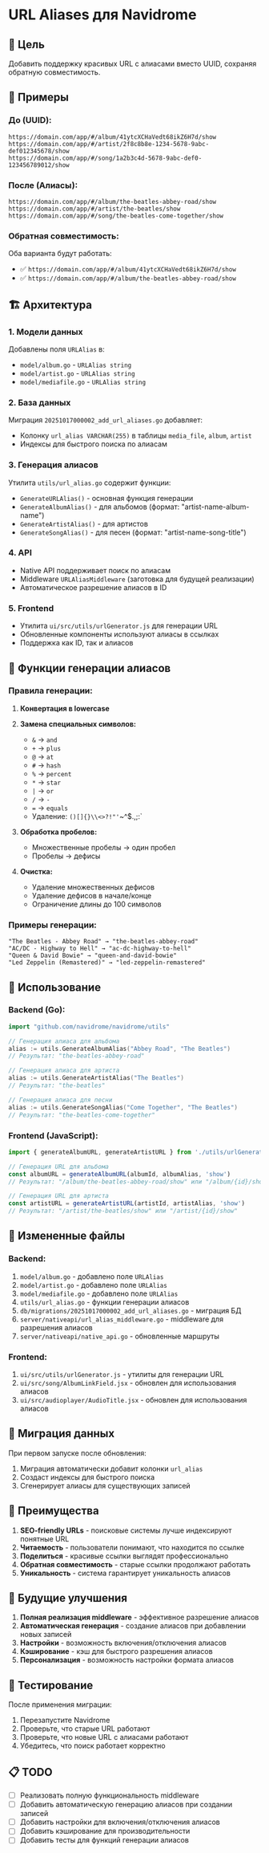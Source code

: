 # URL Aliases для Navidrome

## 🎯 Цель
Добавить поддержку красивых URL с алиасами вместо UUID, сохраняя обратную совместимость.

## 📝 Примеры

### До (UUID):
```
https://domain.com/app/#/album/41ytcXCHaVedt68ikZ6H7d/show
https://domain.com/app/#/artist/2f8c8b8e-1234-5678-9abc-def012345678/show
https://domain.com/app/#/song/1a2b3c4d-5678-9abc-def0-123456789012/show
```

### После (Алиасы):
```
https://domain.com/app/#/album/the-beatles-abbey-road/show
https://domain.com/app/#/artist/the-beatles/show
https://domain.com/app/#/song/the-beatles-come-together/show
```

### Обратная совместимость:
Оба варианта будут работать:
- ✅ `https://domain.com/app/#/album/41ytcXCHaVedt68ikZ6H7d/show`
- ✅ `https://domain.com/app/#/album/the-beatles-abbey-road/show`

## 🏗️ Архитектура

### 1. Модели данных
Добавлены поля `URLAlias` в:
- `model/album.go` - `URLAlias string`
- `model/artist.go` - `URLAlias string`  
- `model/mediafile.go` - `URLAlias string`

### 2. База данных
Миграция `20251017000002_add_url_aliases.go` добавляет:
- Колонку `url_alias VARCHAR(255)` в таблицы `media_file`, `album`, `artist`
- Индексы для быстрого поиска по алиасам

### 3. Генерация алиасов
Утилита `utils/url_alias.go` содержит функции:
- `GenerateURLAlias()` - основная функция генерации
- `GenerateAlbumAlias()` - для альбомов (формат: "artist-name-album-name")
- `GenerateArtistAlias()` - для артистов
- `GenerateSongAlias()` - для песен (формат: "artist-name-song-title")

### 4. API
- Native API поддерживает поиск по алиасам
- Middleware `URLAliasMiddleware` (заготовка для будущей реализации)
- Автоматическое разрешение алиасов в ID

### 5. Frontend
- Утилита `ui/src/utils/urlGenerator.js` для генерации URL
- Обновленные компоненты используют алиасы в ссылках
- Поддержка как ID, так и алиасов

## 🔧 Функции генерации алиасов

### Правила генерации:
1. **Конвертация в lowercase**
2. **Замена специальных символов:**
   - `&` → `and`
   - `+` → `plus`
   - `@` → `at`
   - `#` → `hash`
   - `%` → `percent`
   - `*` → `star`
   - `|` → `or`
   - `/` → `-`
   - `=` → `equals`
   - Удаление: `()[]{}\\<>?!"'`~^$.,;:`

3. **Обработка пробелов:**
   - Множественные пробелы → один пробел
   - Пробелы → дефисы

4. **Очистка:**
   - Удаление множественных дефисов
   - Удаление дефисов в начале/конце
   - Ограничение длины до 100 символов

### Примеры генерации:
```
"The Beatles - Abbey Road" → "the-beatles-abbey-road"
"AC/DC - Highway to Hell" → "ac-dc-highway-to-hell"
"Queen & David Bowie" → "queen-and-david-bowie"
"Led Zeppelin (Remastered)" → "led-zeppelin-remastered"
```

## 🚀 Использование

### Backend (Go):
```go
import "github.com/navidrome/navidrome/utils"

// Генерация алиаса для альбома
alias := utils.GenerateAlbumAlias("Abbey Road", "The Beatles")
// Результат: "the-beatles-abbey-road"

// Генерация алиаса для артиста
alias := utils.GenerateArtistAlias("The Beatles")
// Результат: "the-beatles"

// Генерация алиаса для песни
alias := utils.GenerateSongAlias("Come Together", "The Beatles")
// Результат: "the-beatles-come-together"
```

### Frontend (JavaScript):
```javascript
import { generateAlbumURL, generateArtistURL } from './utils/urlGenerator'

// Генерация URL для альбома
const albumURL = generateAlbumURL(albumId, albumAlias, 'show')
// Результат: "/album/the-beatles-abbey-road/show" или "/album/{id}/show"

// Генерация URL для артиста
const artistURL = generateArtistURL(artistId, artistAlias, 'show')
// Результат: "/artist/the-beatles/show" или "/artist/{id}/show"
```

## 📁 Измененные файлы

### Backend:
1. `model/album.go` - добавлено поле `URLAlias`
2. `model/artist.go` - добавлено поле `URLAlias`
3. `model/mediafile.go` - добавлено поле `URLAlias`
4. `utils/url_alias.go` - функции генерации алиасов
5. `db/migrations/20251017000002_add_url_aliases.go` - миграция БД
6. `server/nativeapi/url_alias_middleware.go` - middleware для разрешения алиасов
7. `server/nativeapi/native_api.go` - обновленные маршруты

### Frontend:
1. `ui/src/utils/urlGenerator.js` - утилиты для генерации URL
2. `ui/src/song/AlbumLinkField.jsx` - обновлен для использования алиасов
3. `ui/src/audioplayer/AudioTitle.jsx` - обновлен для использования алиасов

## 🔄 Миграция данных

При первом запуске после обновления:
1. Миграция автоматически добавит колонки `url_alias`
2. Создаст индексы для быстрого поиска
3. Сгенерирует алиасы для существующих записей

## 🎯 Преимущества

1. **SEO-friendly URLs** - поисковые системы лучше индексируют понятные URL
2. **Читаемость** - пользователи понимают, что находится по ссылке
3. **Поделиться** - красивые ссылки выглядят профессионально
4. **Обратная совместимость** - старые ссылки продолжают работать
5. **Уникальность** - система гарантирует уникальность алиасов

## 🔮 Будущие улучшения

1. **Полная реализация middleware** - эффективное разрешение алиасов
2. **Автоматическая генерация** - создание алиасов при добавлении новых записей
3. **Настройки** - возможность включения/отключения алиасов
4. **Кэширование** - кэш для быстрого разрешения алиасов
5. **Персонализация** - возможность настройки формата алиасов

## 🧪 Тестирование

После применения миграции:
1. Перезапустите Navidrome
2. Проверьте, что старые URL работают
3. Проверьте, что новые URL с алиасами работают
4. Убедитесь, что поиск работает корректно

## 📋 TODO

- [ ] Реализовать полную функциональность middleware
- [ ] Добавить автоматическую генерацию алиасов при создании записей
- [ ] Добавить настройки для включения/отключения алиасов
- [ ] Добавить кэширование для производительности
- [ ] Добавить тесты для функций генерации алиасов

